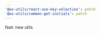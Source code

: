 ```yaml
---
'@ws-utils/react-use-key-selection': patch
'@ws-utils/common-get-initials': patch
---
```


feat: new utils
